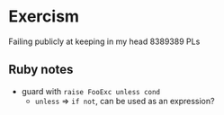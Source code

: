 # Exercism

Failing publicly at keeping in my head 8389389 PLs

## Ruby notes

* guard with `raise FooExc unless cond`
  * `unless` => `if not`, can be used as an expression?

